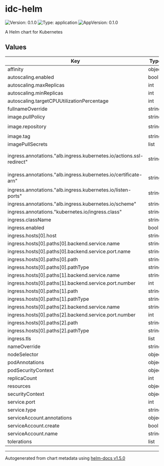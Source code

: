 # idc-helm

![Version: 0.1.0](https://img.shields.io/badge/Version-0.1.0-informational?style=flat-square) ![Type: application](https://img.shields.io/badge/Type-application-informational?style=flat-square) ![AppVersion: 0.1.0](https://img.shields.io/badge/AppVersion-0.1.0-informational?style=flat-square)

A Helm chart for Kubernetes

## Values

| Key | Type | Default | Description |
|-----|------|---------|-------------|
| affinity | object | `{}` |  |
| autoscaling.enabled | bool | `false` |  |
| autoscaling.maxReplicas | int | `100` |  |
| autoscaling.minReplicas | int | `1` |  |
| autoscaling.targetCPUUtilizationPercentage | int | `80` |  |
| fullnameOverride | string | `"idc"` |  |
| image.pullPolicy | string | `"IfNotPresent"` |  |
| image.repository | string | `"098061033856.dkr.ecr.us-west-2.amazonaws.com/idc"` |  |
| image.tag | string | `"latest"` |  |
| imagePullSecrets | list | `[]` |  |
| ingress.annotations."alb.ingress.kubernetes.io/actions.ssl-redirect" | string | `"{\"Type\": \"redirect\", \"RedirectConfig\": { \"Protocol\": \"HTTPS\", \"Port\": \"443\", \"StatusCode\": \"HTTP_301\"}}"` |  |
| ingress.annotations."alb.ingress.kubernetes.io/certificate-arn" | string | `"arn:aws:acm:us-west-2:098061033856:certificate/113422ff-4d6f-4f7c-b644-64cf06327312"` |  |
| ingress.annotations."alb.ingress.kubernetes.io/listen-ports" | string | `"[{\"HTTP\": 80}, {\"HTTPS\":443}]"` |  |
| ingress.annotations."alb.ingress.kubernetes.io/scheme" | string | `"internet-facing"` |  |
| ingress.annotations."kubernetes.io/ingress.class" | string | `"alb"` |  |
| ingress.className | string | `""` |  |
| ingress.enabled | bool | `true` |  |
| ingress.hosts[0].host | string | `"inpdesc-to-cred-dev.energyweb.org"` |  |
| ingress.hosts[0].paths[0].backend.service.name | string | `"ssl-redirect"` |  |
| ingress.hosts[0].paths[0].backend.service.port.name | string | `"use-annotation"` |  |
| ingress.hosts[0].paths[0].path | string | `"/"` |  |
| ingress.hosts[0].paths[0].pathType | string | `"Prefix"` |  |
| ingress.hosts[0].paths[1].backend.service.name | string | `"idc"` |  |
| ingress.hosts[0].paths[1].backend.service.port.number | int | `3000` |  |
| ingress.hosts[0].paths[1].path | string | `"/api"` |  |
| ingress.hosts[0].paths[1].pathType | string | `"Prefix"` |  |
| ingress.hosts[0].paths[2].backend.service.name | string | `"idc"` |  |
| ingress.hosts[0].paths[2].backend.service.port.number | int | `3000` |  |
| ingress.hosts[0].paths[2].path | string | `"/"` |  |
| ingress.hosts[0].paths[2].pathType | string | `"Prefix"` |  |
| ingress.tls | list | `[]` |  |
| nameOverride | string | `"idc"` |  |
| nodeSelector | object | `{}` |  |
| podAnnotations | object | `{}` |  |
| podSecurityContext | object | `{}` |  |
| replicaCount | int | `1` |  |
| resources | object | `{}` |  |
| securityContext | object | `{}` |  |
| service.port | int | `3000` |  |
| service.type | string | `"NodePort"` |  |
| serviceAccount.annotations | object | `{}` |  |
| serviceAccount.create | bool | `true` |  |
| serviceAccount.name | string | `""` |  |
| tolerations | list | `[]` |  |

----------------------------------------------
Autogenerated from chart metadata using [helm-docs v1.5.0](https://github.com/norwoodj/helm-docs/releases/v1.5.0)
